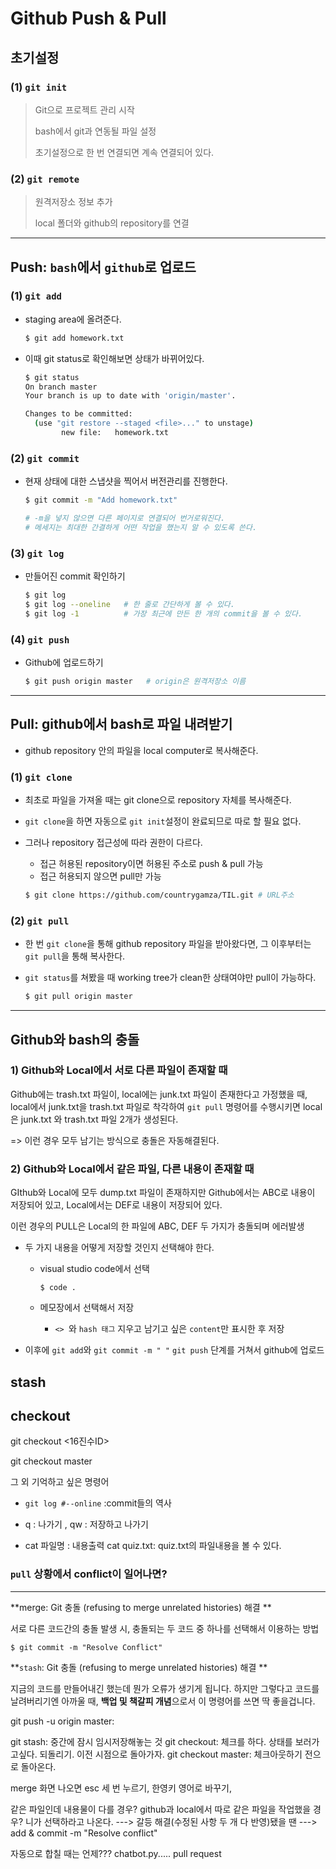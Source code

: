 # Github Push & Pull

## 초기설정

### (1) `git init`

> Git으로 프로젝트 관리 시작
>
> bash에서 git과 연동될 파일 설정
>
> 초기설정으로 한 번 연결되면 계속 연결되어 있다.

### (2) `git remote`

> 원격저장소 정보 추가
>
> local 폴더와 github의 repository를 연결



---

## Push: `bash`에서 `github`로 업로드

### (1) `git add`

- staging area에 올려준다.

  ```bash
  $ git add homework.txt
  ```

- 이때 git status로 확인해보면 상태가 바뀌어있다. 

  ``` bash
  $ git status
  On branch master
  Your branch is up to date with 'origin/master'.
  
  Changes to be committed:
    (use "git restore --staged <file>..." to unstage)
          new file:   homework.txt
  ```

### (2) `git commit`

- 현재 상태에 대한 스냅샷을 찍어서 버전관리를 진행한다.

  ```bash
  $ git commit -m "Add homework.txt"  
  
  # -m을 넣지 않으면 다른 페이지로 연결되어 번거로워진다.
  # 메세지는 최대한 간결하게 어떤 작업을 했는지 알 수 있도록 쓴다.
  ```

### (3) `git log`

- 만들어진 commit 확인하기

  ```bash
  $ git log
  $ git log --oneline   # 한 줄로 간단하게 볼 수 있다.
  $ git log -1          # 가장 최근에 만든 한 개의 commit을 볼 수 있다.
  ```

### (4) `git push`

- Github에 업로드하기

  ```bash
  $ git push origin master   # origin은 원격저장소 이름
  ```



---

## Pull: github에서 bash로 파일 내려받기

- github repository 안의 파일을 local computer로 복사해준다.

### (1) `git clone`

- 최초로 파일을 가져올 때는 git clone으로 repository 자체를 복사해준다.

- `git clone`을 하면 자동으로 `git init`설정이 완료되므로 따로 할 필요 없다.

- 그러나 repository 접근성에 따라 권한이 다르다.

  - 접근 허용된 repository이면 허용된 주소로 push & pull 가능
  - 접근 허용되지 않으면 pull만 가능

  ```bash
  $ git clone https://github.com/countrygamza/TIL.git # URL주소
  ```

### (2) `git pull`

- 한 번 `git clone`을 통해 github repository 파일을 받아왔다면, 그 이후부터는 `git pull`을 통해 복사한다.

- `git status`를 쳐봤을 때 working tree가 clean한 상태여야만 pull이 가능하다.

  ```bash
  $ git pull origin master
  ```



---

## Github와 bash의 충돌

### 1) Github와 Local에서 서로 다른 파일이 존재할 때

Github에는 trash.txt 파일이, local에는 junk.txt 파일이 존재한다고 가정했을 때, local에서 junk.txt을 trash.txt 파일로 착각하여 `git pull` 명령어를 수행시키면 local은 junk.txt 와 trash.txt 파일 2개가 생성된다.

=> 이런 경우 모두 남기는 방식으로 충돌은 자동해결된다.

### 2) Github와 Local에서 같은 파일, 다른 내용이 존재할 때

GIthub와 Local에 모두 dump.txt 파일이 존재하지만 Github에서는 ABC로 내용이 저장되어 있고, Local에서는 DEF로 내용이 저장되어 있다.

이런 경우의 PULL은 Local의 한 파일에 ABC, DEF 두 가지가 충돌되며 에러발생

- 두 가지 내용을 어떻게 저장할 것인지 선택해야 한다.

  - visual studio code에서 선택

    ```
    $ code .
    ```

  - 메모장에서 선택해서 저장

    - `<> `와 `hash 태그` 지우고 남기고 싶은 `content`만 표시한 후 저장

- 이후에 `git add`와 `git commit -m " "` `git push` 단계를 거쳐서 github에 업로드

## 

## stash

## checkout

git checkout <16진수ID>

git checkout master

그 외 기억하고 싶은 명령어

- `git log #--online` :commit들의 역사

- q : 나가기 , qw : 저장하고 나가기
- cat 파일명 : 내용출력 cat quiz.txt: quiz.txt의 파일내용을 볼 수 있다.



### `pull` 상황에서 conflict이 일어나면?

****





**merge: Git 충돌 (refusing to merge unrelated histories) 해결 **

서로 다른 코드간의 충돌 발생 시, 충돌되는 두 코드 중 하나를 선택해서 이용하는 방법

```
$ git commit -m "Resolve Conflict" 
```

**`stash`: Git 충돌 (refusing to merge unrelated histories) 해결 **

지금의 코드를 만들어내긴 했는데 뭔가 오류가 생기게 됩니다. 하지만 그렇다고 코드를 날려버리기엔 아까울 때, **백업 및 책갈피 개념**으로서 이 명령어를 쓰면 딱 좋을겁니다.



git push -u origin master: 

git stash: 중간에 잠시 임시저장해놓는 것
git checkout: 체크를 하다. 상태를 보러가고싶다. 되돌리기. 이전 시점으로 돌아가자.
git checkout master: 체크아웃하기 전으로 돌아온다.

merge 화면 나오면 esc 세 번 누르기, 한영키 영어로 바꾸기,

같은 파일인데 내용물이 다를 경우? github과 local에서 따로 같은 파일을 작업했을 경우? 니가 선택하라고 나온다.
---> 갈등 해결(수정된 사항 두 개 다 반영)됐을 땐
---> add & commit -m "Resolve conflict"

자동으로 합칠 때는 언제???
chatbot.py.....
pull request